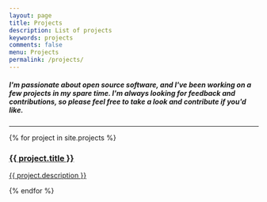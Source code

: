 ```yaml
---
layout: page
title: Projects
description: List of projects
keywords: projects
comments: false
menu: Projects
permalink: /projects/
---
```


##### I'm passionate about open source software, and I've been working on a few projects in my spare time. I'm always looking for feedback and contributions, so please feel free to take a look and contribute if you'd like.
---

<!-- {{site.projects}} -->
<div class="project-list">
    {% for project in site.projects %}
    <a href="{{ site.url }}{{ project.url }}" target="_blank" class="one-third-column card text-center">
        <div class="thumbnail">
            <div class="card-image geopattern" data-pattern-id="{{ project.name }}">
                <div class="card-image-cell">
                    <h3 class="card-title">
                        {{ project.title }}
                    </h3>
                </div>
            </div>
            <div class="caption">
                <div class="card-description">
                    <p class="card-text">{{ project.description }}</p>
                </div>
            </div>
        </div>
    </a>
    {% endfor %}
</div>
